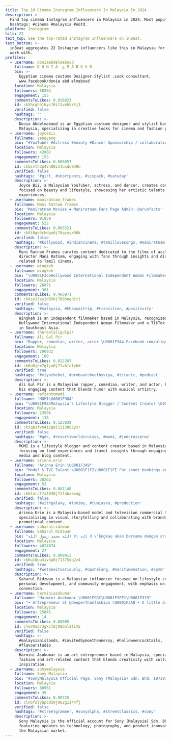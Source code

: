 ```yaml
---
title: Top 10 Cinema Instagram Influencers In Malaysia In 2024
description: >-
  Find top cinema Instagram influencers in Malaysia in 2024. Most popular
  hashtags: #cinema #malaysia #ootd.
platform: Instagram
hits: 22
text_top: See the top-rated Instagram influencers on inBeat.
text_bottom: >-
  inBeat aggregates 22 Instagram influencers like this in Malaysia for you to
  work with.
profiles:
  - username: doniaabdelmaboud
    fullname: D O N I A  ع M A B O U D
    bio: >-
      Egyptian cinema costume Designer،Stylist ،Look consultant,
      www.facebook/donia abd elmaboud
    location: Malaysia
    followers: 58263
    engagement: 155
    commentsToLikes: 0.016823
    id: ck5hcghh1hycf0i11vmb5r5j3
    verified: false
    hashtags: ''
    description: >-
      Donia Abdelmaboud is an Egyptian costume designer and stylist based in
      Malaysia, specializing in creative looks for cinema and fashion projects.
  - username: joycebii
    fullname: yangyang
    bio: "#YouTuber #Actress #beauty #Dancer Sponsorship / collaboration kindly DM insta \U0001F3AC YouTube - - joycebii"
    location: Malaysia
    followers: 42802
    engagement: 153
    commentsToLikes: 0.006657
    id: ck5zvth3p4vn00i14uxdu939n
    verified: false
    hashtags: '#girl, #shortpants, #sixpack, #satuday'
    description: >-
      Joyce Bii, a Malaysian YouTuber, actress, and dancer, creates content
      focused on beauty and lifestyle, showcasing her artistic talents and
      experiences.
  - username: maniratnam_frames
    fullname: Mani Ratnam frames
    bio: 'Maniratnam Movies ❤️ Maniratnam Fans Page Admin: @arunfacts'
    location: Malaysia
    followers: 91959
    engagement: 522
    commentsToLikes: 0.003521
    id: ck8t8ge3rkdgu0j78qcyyr90k
    verified: false
    hashtags: '#kollywood, #indiancinema, #tamillovesongs, #maniratnam'
    description: >-
      Mani Ratnam Frames curates content dedicated to the films of acclaimed
      director Mani Ratnam, engaging with fans through insights and discussions
      related to Tamil cinema.
  - username: wingkeh
    fullname: wingkeh
    bio: "\U0001F3C6Hollywood International Independent Woman Filmmaker’18 \U0001F3B5TikTok All Star Southeast Asia\U0001F947(500k) #wingkehtravel"
    location: Malaysia
    followers: 26071
    engagement: 361
    commentsToLikes: 0.466971
    id: ck8sy13zwjd850j7803ogdir1
    verified: false
    hashtags: '#malaysia, #khaoyaitrip, #transition, #positivity'
    description: >-
      Wingkeh is an independent filmmaker based in Malaysia, recognized as a
      Hollywood International Independent Woman Filmmaker and a TikTok All Star
      in Southeast Asia.
  - username: therealaligulpir
    fullname: Ali Gul Pir
    bio: "Rapper, comedian, writer, actor \U0001F3A4 Facebook.com/aligulpir CEO @thethirdact.pk www.aligulpir.com Email aligulpir@gmail.com"
    location: Malaysia
    followers: 290932
    engagement: 160
    commentsToLikes: 0.022207
    id: ck6u0jex7g1jo0j71vbfa1vhd
    verified: true
    hashtags: '#viyathebot, #brobaatcheetbyviya, #titanic, #podcast'
    description: >-
      Ali Gul Pir is a Malaysian rapper, comedian, writer, and actor, known for
      his engaging content that blends humor with musical artistry.
  - username: rafzantomomi
    fullname: "MOMI\U0001F984"
    bio: "\U0001F984Malaysia's Lifestyle Blogger / Content Creator \U0001F984Makan Makan at @myjejakrasa \U0001F9C1 \U0001F984Blog IG : @momimomo_7 \U0001F984Collab/paid review, please DM/email me \U0001F495"
    location: Malaysia
    followers: 23506
    engagement: 138
    commentsToLikes: 0.123038
    id: ck5q81fvm412g0i1113002yxr
    verified: false
    hashtags: '#gdr, #resortsworldcruises, #momi, #jomcruiserwc'
    description: >-
      MOMI is a lifestyle blogger and content creator based in Malaysia,
      focusing on food experiences and travel insights through engaging social
      media and blog content.
  - username: arinna.erin
    fullname: "Arinna Erin \U0001F349"
    bio: "Model & TVC Talent \U0001F1F2\U0001F1FE For shoot bookings and inquiries +6017 693 4390 (Jesh) For collab and paid content \U0001F4E8 sayaarinnaerin@gmail.com \U0001F1F5\U0001F1F8\U0001F349\U0001F90D"
    location: Malaysia
    followers: 38262
    engagement: 52
    commentsToLikes: 0.001148
    id: ck6tnrcl7af030j71fabxkvog
    verified: false
    hashtags: '#withgalaxy, #tumimy, #tumiasra, #production'
    description: >-
      Arinna Erin is a Malaysia-based model and television commercial talent,
      specializing in visual storytelling and collaborating with brands for
      promotional content.
  - username: saharulridzwan
    fullname: Saharul Ridzwan
    bio: "لا إله إلا الله محمد رسول الله \"Engkau akan bersama dengan orang yang engkau cintai\" ﷺ ⤵️ \U0001D5DB\U0001D5D4\U0001D5D5\U0001D5D5\U0001D5D4\U0001D5E3\U0001D5E5\U0001D5E2 \U0001D5E6\U0001D5D8\U0001D5E5\U0001D5E8\U0001D5E0 - @qaabila.hq"
    location: Malaysia
    followers: 4024074
    engagement: 27
    commentsToLikes: 0.009913
    id: ck6u10pu3iv3p0j71375dq2z4
    verified: true
    hashtags: '#wetakeitseriously, #opshelang, #maritimenation, #apmm'
    description: >-
      Saharul Ridzwan is a Malaysian influencer focused on lifestyle content,
      personal development, and community engagement, with emphasis on faith and
      connection.
  - username: harminiasokumar
    fullname: "Harmini Asokumar \U0001F9DC\U0001F3FE‍♀️\U0001F319"
    bio: "• Artrepreneur at @deeperthanfashion \U0001F3A8 • A little bit Beyoncé, a little bit Buddha \U0001F9FF✨"
    location: Malaysia
    followers: 25845
    engagement: 14
    commentsToLikes: 0.00085
    id: clm70aq73gkcl0j08bnl2tim5
    verified: false
    hashtags: >-
      #malaysianislands, #invitedbymoethennessy, #halloweencocktails,
      #flavourstudio
    description: >-
      Harmini Asokumar is an art entrepreneur based in Malaysia, specializing in
      fashion and art-related content that blends creativity with cultural
      inspiration.
  - username: sonymalaysia
    fullname: Sony Malaysia
    bio: "#SonyMalaysia Official Page. Sony (Malaysia) Sdn. Bhd. 197301002698 (16202-H) \U0001F447\U0001F3FBClick the link below for more content updates"
    location: Malaysia
    followers: 80961
    engagement: 39
    commentsToLikes: 0.00725
    id: cln6fzlyapcdz0j082g1z44fj
    verified: false
    hashtags: '#streetgrammer, #sonyalpha, #streetclassics, #sony'
    description: >-
      Sony Malaysia is the official account for Sony (Malaysia) Sdn. Bhd.,
      featuring updates on technology, photography, and product innovations in
      the Malaysian market.
---
```


